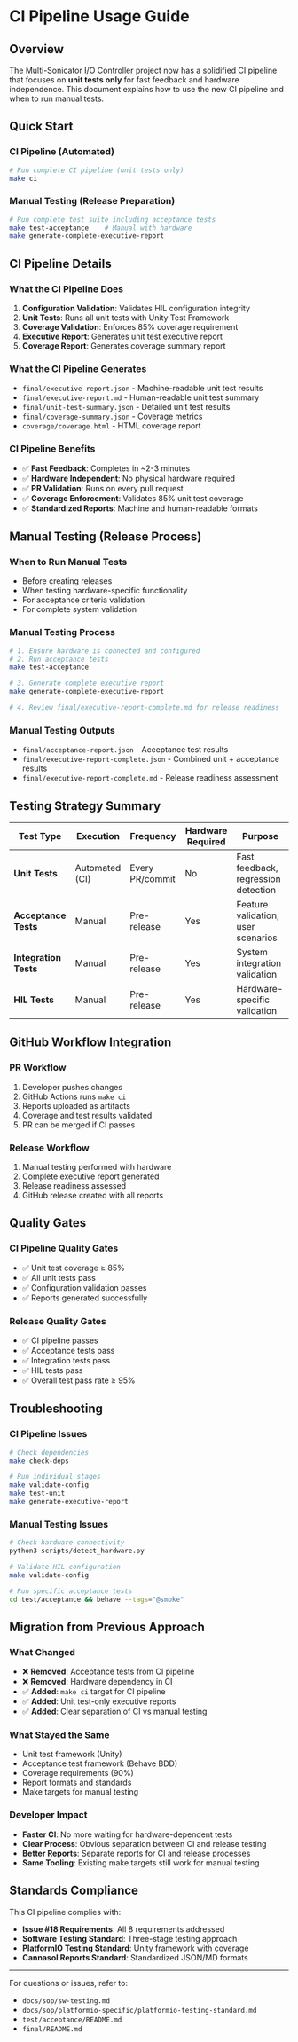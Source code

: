 # CI Pipeline Usage Guide

## Overview

The Multi-Sonicator I/O Controller project now has a solidified CI pipeline that focuses on **unit tests only** for fast feedback and hardware independence. This document explains how to use the new CI pipeline and when to run manual tests.

## Quick Start

### CI Pipeline (Automated)
```bash
# Run complete CI pipeline (unit tests only)
make ci
```

### Manual Testing (Release Preparation)
```bash
# Run complete test suite including acceptance tests
make test-acceptance    # Manual with hardware
make generate-complete-executive-report
```

## CI Pipeline Details

### What the CI Pipeline Does
1. **Configuration Validation**: Validates HIL configuration integrity
2. **Unit Tests**: Runs all unit tests with Unity Test Framework
3. **Coverage Validation**: Enforces 85% coverage requirement
4. **Executive Report**: Generates unit test executive report
5. **Coverage Report**: Generates coverage summary report

### What the CI Pipeline Generates
- `final/executive-report.json` - Machine-readable unit test results
- `final/executive-report.md` - Human-readable unit test summary
- `final/unit-test-summary.json` - Detailed unit test results
- `final/coverage-summary.json` - Coverage metrics
- `coverage/coverage.html` - HTML coverage report

### CI Pipeline Benefits
- ✅ **Fast Feedback**: Completes in ~2-3 minutes
- ✅ **Hardware Independent**: No physical hardware required
- ✅ **PR Validation**: Runs on every pull request
- ✅ **Coverage Enforcement**: Validates 85% unit test coverage
- ✅ **Standardized Reports**: Machine and human-readable formats

## Manual Testing (Release Process)

### When to Run Manual Tests
- Before creating releases
- When testing hardware-specific functionality
- For acceptance criteria validation
- For complete system validation

### Manual Testing Process
```bash
# 1. Ensure hardware is connected and configured
# 2. Run acceptance tests
make test-acceptance

# 3. Generate complete executive report
make generate-complete-executive-report

# 4. Review final/executive-report-complete.md for release readiness
```

### Manual Testing Outputs
- `final/acceptance-report.json` - Acceptance test results
- `final/executive-report-complete.json` - Combined unit + acceptance results
- `final/executive-report-complete.md` - Release readiness assessment

## Testing Strategy Summary

| Test Type | Execution | Frequency | Hardware Required | Purpose |
|-----------|-----------|-----------|------------------|---------|
| **Unit Tests** | Automated (CI) | Every PR/commit | No | Fast feedback, regression detection |
| **Acceptance Tests** | Manual | Pre-release | Yes | Feature validation, user scenarios |
| **Integration Tests** | Manual | Pre-release | Yes | System integration validation |
| **HIL Tests** | Manual | Pre-release | Yes | Hardware-specific validation |

## GitHub Workflow Integration

### PR Workflow
1. Developer pushes changes
2. GitHub Actions runs `make ci`
3. Reports uploaded as artifacts
4. Coverage and test results validated
5. PR can be merged if CI passes

### Release Workflow
1. Manual testing performed with hardware
2. Complete executive report generated
3. Release readiness assessed
4. GitHub release created with all reports

## Quality Gates

### CI Pipeline Quality Gates
- ✅ Unit test coverage ≥ 85%
- ✅ All unit tests pass
- ✅ Configuration validation passes
- ✅ Reports generated successfully

### Release Quality Gates
- ✅ CI pipeline passes
- ✅ Acceptance tests pass
- ✅ Integration tests pass
- ✅ HIL tests pass
- ✅ Overall test pass rate ≥ 95%

## Troubleshooting

### CI Pipeline Issues
```bash
# Check dependencies
make check-deps

# Run individual stages
make validate-config
make test-unit
make generate-executive-report
```

### Manual Testing Issues
```bash
# Check hardware connectivity
python3 scripts/detect_hardware.py

# Validate HIL configuration
make validate-config

# Run specific acceptance tests
cd test/acceptance && behave --tags="@smoke"
```

## Migration from Previous Approach

### What Changed
- ❌ **Removed**: Acceptance tests from CI pipeline
- ❌ **Removed**: Hardware dependency in CI
- ✅ **Added**: `make ci` target for CI pipeline
- ✅ **Added**: Unit test-only executive reports
- ✅ **Added**: Clear separation of CI vs manual testing

### What Stayed the Same
- Unit test framework (Unity)
- Acceptance test framework (Behave BDD)
- Coverage requirements (90%)
- Report formats and standards
- Make targets for manual testing

### Developer Impact
- **Faster CI**: No more waiting for hardware-dependent tests
- **Clear Process**: Obvious separation between CI and release testing
- **Better Reports**: Separate reports for CI and release processes
- **Same Tooling**: Existing make targets still work for manual testing

## Standards Compliance

This CI pipeline complies with:
- **Issue #18 Requirements**: All 8 requirements addressed
- **Software Testing Standard**: Three-stage testing approach
- **PlatformIO Testing Standard**: Unity framework with coverage
- **Cannasol Reports Standard**: Standardized JSON/MD formats

---

For questions or issues, refer to:
- `docs/sop/sw-testing.md`
- `docs/sop/platformio-specific/platformio-testing-standard.md`
- `test/acceptance/README.md`
- `final/README.md`
